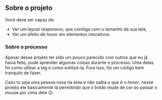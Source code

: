 ## Sobre o projeto

Você deve ser capaz de:

- Ver um layout responsivo, que condiga com o tamanho da sua tela;
- Ver um efeito de _hover_ em elementos interativos.

### Sobre o processo

Apesar desse projeto ter sido um pouco parecido com outros que eu já havia feito, pude aprender algumas coisas durante o processo. Uma delas foi como utlizar a tag <picture> e como estilizá-la. Fora isso, foi um código bem tranquilo de fazer. 

Caso tu seja uma pessoa nova na área e não saiba o que é o _hover_, nesse proejto ele basicamente tá permitindo que o botão mude de cor ao passar o mouse por cima dele :wink:.
